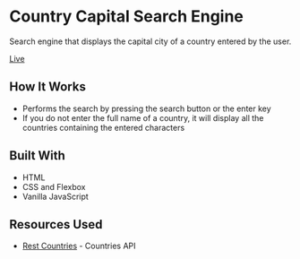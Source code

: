 # Country Capital Search Engine

Search engine that displays the capital city of a country entered by the user.

[Live](https://noasalgado.github.io/Mini-JS-Apps/24-Search-Capitals/)

## How It Works

- Performs the search by pressing the search button or the enter key
- If you do not enter the full name of a country, it will display all the countries containing the entered characters

## Built With

- HTML
- CSS and Flexbox
- Vanilla JavaScript

## Resources Used

- [Rest Countries](https://restcountries.com/) - Countries API
